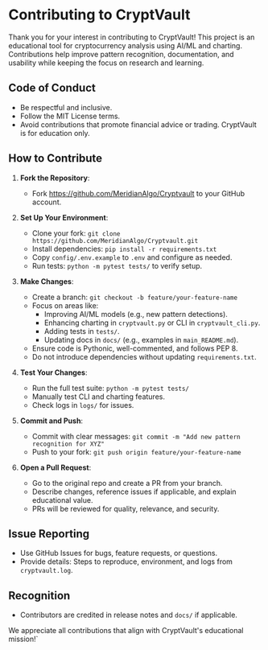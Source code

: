 # Contributing to CryptVault

Thank you for your interest in contributing to CryptVault! This project is an educational tool for cryptocurrency analysis using AI/ML and charting. Contributions help improve pattern recognition, documentation, and usability while keeping the focus on research and learning.

## Code of Conduct
- Be respectful and inclusive.
- Follow the MIT License terms.
- Avoid contributions that promote financial advice or trading. CryptVault is for education only.

## How to Contribute

1. **Fork the Repository**:
   - Fork https://github.com/MeridianAlgo/Cryptvault to your GitHub account.

2. **Set Up Your Environment**:
   - Clone your fork: `git clone https://github.com/MeridianAlgo/Cryptvault.git`
   - Install dependencies: `pip install -r requirements.txt`
   - Copy `config/.env.example` to `.env` and configure as needed.
   - Run tests: `python -m pytest tests/` to verify setup.

3. **Make Changes**:
   - Create a branch: `git checkout -b feature/your-feature-name`
   - Focus on areas like:
     - Improving AI/ML models (e.g., new pattern detections).
     - Enhancing charting in `cryptvault.py` or CLI in `cryptvault_cli.py`.
     - Adding tests in `tests/`.
     - Updating docs in `docs/` (e.g., examples in `main_README.md`).
   - Ensure code is Pythonic, well-commented, and follows PEP 8.
   - Do not introduce dependencies without updating `requirements.txt`.

4. **Test Your Changes**:
   - Run the full test suite: `python -m pytest tests/`
   - Manually test CLI and charting features.
   - Check logs in `logs/` for issues.

5. **Commit and Push**:
   - Commit with clear messages: `git commit -m "Add new pattern recognition for XYZ"`
   - Push to your fork: `git push origin feature/your-feature-name`

6. **Open a Pull Request**:
   - Go to the original repo and create a PR from your branch.
   - Describe changes, reference issues if applicable, and explain educational value.
   - PRs will be reviewed for quality, relevance, and security.

## Issue Reporting
- Use GitHub Issues for bugs, feature requests, or questions.
- Provide details: Steps to reproduce, environment, and logs from `cryptvault.log`.

## Recognition
- Contributors are credited in release notes and `docs/` if applicable.

We appreciate all contributions that align with CryptVault's educational mission!`
